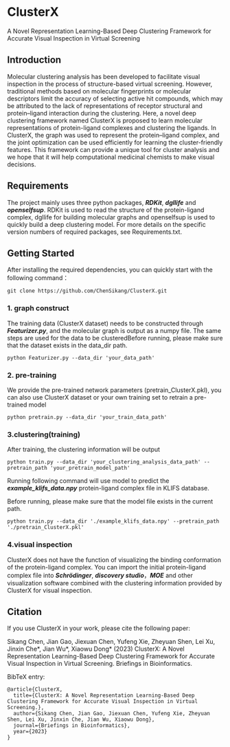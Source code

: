 # ClusterX
A Novel Representation Learning-Based Deep Clustering Framework for Accurate Visual Inspection in Virtual Screening

## Introduction
Molecular clustering analysis has been developed to facilitate visual inspection in the process of structure-based virtual screening. However, traditional methods based on molecular fingerprints or molecular descriptors limit the accuracy of selecting active hit compounds, which may be attributed to the lack of representations of receptor structural and protein–ligand interaction during the clustering. Here, a novel deep clustering framework named ClusterX is proposed to learn molecular representations of protein-ligand complexes and clustering the ligands. In ClusterX, the graph was used to represent the protein–ligand complex, and the joint optimization can be used efficiently for learning the cluster-friendly features. This framework can provide a unique tool for cluster analysis and we hope that it will help computational medicinal chemists to make visual decisions.

## Requirements
The project mainly uses three python packages, ***RDKit***, ***dgllife*** and ***openselfsup***. RDKit is used to read the structure of the protein-ligand complex, dgllife for building molecular graphs and openselfsup is used to quickly build a deep clustering model. For more details on the specific version numbers of required packages, see Requirements.txt. 

## Getting Started
After installing the required dependencies, you can quickly start with the following command：
```
git clone https://github.com/ChenSikang/ClusterX.git
```

### 1. graph construct
The training data (ClusterX dataset) needs to be constructed through ***Featurizer.py***, and the molecular graph is output as a numpy file. The same steps are used for the data to be clusteredBefore running, please make sure that the dataset exists in the data_dir path. 
```
python Featurizer.py --data_dir 'your_data_path'
```

### 2. pre-training
We provide the pre-trained network parameters (pretrain_ClusterX.pkl), you can also use ClusterX dataset or your own training set to retrain a pre-trained model
```
python pretrain.py --data_dir 'your_train_data_path'
```

### 3.clustering(training)
After training, the clustering information will be output
```
python train.py --data_dir 'your_clustering_analysis_data_path' --pretrain_path 'your_pretrain_model_path'
```
Running following command will use model to predict the ***example_klifs_data.npy*** protein-ligand complex file in KLIFS database.

Before running, please make sure that the model file exists in the current path.
```
python train.py --data_dir './example_klifs_data.npy' --pretrain_path './pretrain_ClusterX.pkl'
```

### 4.visual inspection
ClusterX does not have the function of visualizing the binding conformation of the protein-ligand complex. You can import the initial protein-ligand complex file into ***Schrödinger***, ***discovery studio***，***MOE*** and other visualization software combined with the clustering information provided by ClusterX for visual inspection.

## Citation
If you use ClusterX in your work, please cite the following paper:

Sikang Chen, Jian Gao, Jiexuan Chen, Yufeng Xie, Zheyuan Shen, Lei Xu, Jinxin Che*, Jian Wu*, Xiaowu Dong* (2023) ClusterX: A Novel Representation Learning-Based Deep Clustering Framework for Accurate Visual Inspection in Virtual Screening. Briefings in Bioinformatics.

BibTeX entry:
```
@article{ClusterX,
  title={ClusterX: A Novel Representation Learning-Based Deep Clustering Framework for Accurate Visual Inspection in Virtual Screening.},
  author={Sikang Chen, Jian Gao, Jiexuan Chen, Yufeng Xie, Zheyuan Shen, Lei Xu, Jinxin Che, Jian Wu, Xiaowu Dong},
  journal={Briefings in Bioinformatics},
  year={2023}
}
```
